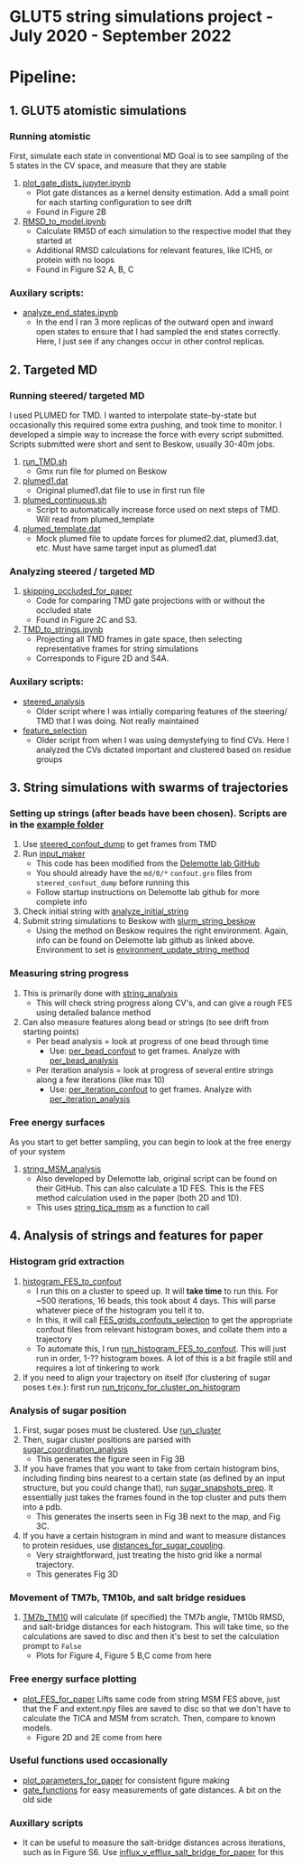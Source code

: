 # GLUT5 string simulations project - July 2020 - September 2022



# Pipeline:
## 1. GLUT5 atomistic simulations 

### Running atomistic
First, simulate each state in conventional MD
Goal is to see sampling of the 5 states in the CV space, and measure that they are stable
1. [plot_gate_dists_jupyter.ipynb](https://github.com/semccomas/GLUT5_string/blob/master/GLUT5_atomistic/analysis/scripts/plot_gate_dists_jupyter.ipynb)
   - Plot gate distances as a kernel density estimation. Add a small point for each starting configuration to see drift
   - Found in Figure 2B
2. [RMSD_to_model.ipynb](https://github.com/semccomas/GLUT5_string/blob/master/GLUT5_atomistic/analysis/scripts/RMSD_to_model.ipynb)
   - Calculate RMSD of each simulation to the respective model that they started at
   - Additional RMSD calculations for relevant features, like ICH5, or protein with no loops
   - Found in Figure S2 A, B, C


### Auxilary scripts:
* [analyze_end_states.ipynb](https://github.com/semccomas/GLUT5_string/blob/master/GLUT5_atomistic/analysis/scripts/analyze_end_states.ipynb)
   - In the end I ran 3 more replicas of the outward open and inward open states to ensure that I had sampled the end states correctly. Here, I just see if any changes occur in other control replicas.








## 2. Targeted MD

### Running steered/ targeted MD
I used PLUMED for TMD. I wanted to interpolate state-by-state but occasionally this required some extra pushing, and took time to monitor. I developed a simple way to increase the force with every script submitted. Scripts submitted were short and sent to Beskow, usually 30-40m jobs.
1. [run_TMD.sh](https://github.com/semccomas/GLUT5_string/blob/master/steered/state_by_state_running/targeted_MD/plumed_master/run_TMD.sh)
   - Gmx run file for plumed on Beskow
2. [plumed1.dat](https://github.com/semccomas/GLUT5_string/blob/master/steered/state_by_state_running/targeted_MD/plumed_master/plumed1.dat)
   - Original plumed1.dat file to use in first run file
3. [plumed_continuous.sh](https://github.com/semccomas/GLUT5_string/blob/master/steered/state_by_state_running/targeted_MD/plumed_master/plumed_continuous.sh)
   - Script to automatically increase force used on next steps of TMD. Will read from plumed_template
4. [plumed_template.dat](https://github.com/semccomas/GLUT5_string/blob/master/steered/state_by_state_running/targeted_MD/plumed_master/plumed_template.dat)
   - Mock plumed file to update forces for plumed2.dat, plumed3.dat, etc. Must have same target input as plumed1.dat


### Analyzing steered / targeted MD
1. [skipping_occluded_for_paper](https://github.com/semccomas/GLUT5_string/blob/master/steered/analysis/scripts/skipping_occluded_for_paper.ipynb)
   - Code for comparing TMD gate projections with or without the occluded state
   - Found in Figure 2C and S3.
2. [TMD_to_strings.ipynb](https://github.com/semccomas/GLUT5_string/blob/master/steered/analysis/scripts/TMD_to_strings.ipynb)
   - Projecting all TMD frames in gate space, then selecting representative frames for string simulations
   - Corresponds to Figure 2D and S4A.


### Auxilary scripts:
* [steered_analysis](https://github.com/semccomas/GLUT5_string/blob/master/steered/analysis/scripts/steered_analysis.ipynb)
   - Older script where I was intially comparing features of the steering/ TMD that I was doing. Not really maintained
* [feature_selection](https://github.com/semccomas/GLUT5_string/blob/master/steered/analysis/scripts/feature_selection.ipynb)
   - Older script from when I was using demystefying to find CVs. Here I analyzed the CVs dictated important and clustered based on residue groups




## 3. String simulations with swarms of trajectories
### Setting up strings (after beads have been chosen). Scripts are in the [example folder](https://github.com/semccomas/GLUT5_string/tree/master/string/string_sims/TMD_initial_path/influx_BFRU_gate_CV)
1. Use [steered_confout_dump](https://github.com/semccomas/GLUT5_string/blob/master/string/string_sims/TMD_initial_path/influx_BFRU_gate_CV/steered_confout_dump.sh) to get frames from TMD
2. Run [input_maker](https://github.com/semccomas/GLUT5_string/blob/master/string/string_sims/TMD_initial_path/influx_BFRU_gate_CV/input_maker.ipynb)
   - This code has been modified from the [Delemotte lab GitHub](https://github.com/delemottelab/string-method-swarms-trajectories/tree/master/examples/start-up)
   - You should already have the `md/0/*` `confout.gro` files from `steered_confout_dump` before running this
   - Follow startup instructions on Delemotte lab github for more complete info
3. Check initial string with [analyze_initial_string](https://github.com/semccomas/GLUT5_string/blob/master/string/string_sims/TMD_initial_path/influx_BFRU_gate_CV/analyze_initial_string.ipynb)
4. Submit string simulations to Beskow with [slurm_string_beskow](https://github.com/semccomas/GLUT5_string/blob/master/string/string_sims/TMD_initial_path/influx_BFRU_gate_CV/slurm_string_beskow.ipynb)
   - Using the method on Beskow requires the right environment. Again, info can be found on Delemotte lab github as linked above. Environment to set is [environment_update_string_method](https://github.com/semccomas/GLUT5_string/blob/master/string/analysis/scripts/conda_env/environment.yml)

### Measuring string progress
1. This is primarily done with [string_analysis](https://github.com/semccomas/GLUT5_string/blob/master/string/analysis/scripts/string_analysis.ipynb)
   - This will check string progress along CV's, and can give a rough FES using detailed balance method
2. Can also measure features along bead or strings (to see drift from starting points)
   - Per bead analysis = look at progress of one bead through time
      - Use: [per_bead_confout](https://github.com/semccomas/GLUT5_string/blob/master/string/analysis/scripts/gmx_commands/per_bead_confout_SLURM.sh) to get frames. Analyze with [per_bead_analysis](https://github.com/semccomas/GLUT5_string/blob/master/string/analysis/scripts/per_bead_analysis.ipynb)
   - Per iteration analysis = look at progress of several entire strings along a few iterations (like max 10)
      - Use: [per_iteration_confout](https://github.com/semccomas/GLUT5_string/blob/master/string/analysis/scripts/gmx_commands/per_iteration_confout_SLURM.sh) to get frames. Analyze with [per_iteration_analysis](https://github.com/semccomas/GLUT5_string/blob/master/string/analysis/scripts/per_iteration_analysis.ipynb)

### Free energy surfaces
As you start to get better sampling, you can begin to look at the free energy of your system
1. [string_MSM_analysis](https://github.com/semccomas/GLUT5_string/blob/master/string/analysis/scripts/string_MSM_analysis_TICs_deep_time-dev.ipynb)
   - Also developed by Delemotte lab, original script can be found on their GitHub. This can also calculate a 1D FES. This is the FES method calculation used in the paper (both 2D and 1D). 
   - This uses [string_tica_msm](https://github.com/semccomas/GLUT5_string/blob/master/string/analysis/scripts/string_tica_msm.py) as a function to call


## 4. Analysis of strings and features for paper
### Histogram grid extraction
1. [histogram_FES_to_confout](https://github.com/semccomas/GLUT5_string/blob/master/string/analysis/scripts/histogram_FES_to_confout.py)
   - I run this on a cluster to speed up. It will **take time** to run this. For ~500 iterations, 16 beads, this took about 4 days. This will parse whatever piece of the histogram you tell it to.
   - In this, it will call [FES_grids_confouts_selection](https://github.com/semccomas/GLUT5_string/blob/master/string/analysis/scripts/FES_grids_confouts_selection.sh) to get the appropriate confout files from relevant histogram boxes, and collate them into a trajectory
   - To automate this, I run [run_histogram_FES_to_confout](https://github.com/semccomas/GLUT5_string/blob/master/string/analysis/scripts/gmx_commands/run_histogram_FES_to_confout.sh). This will just run in order, 1-?? histogram boxes. A lot of this is a bit fragile still and requires a lot of tinkering to work
2. If you need to align your trajectory on itself (for clustering of sugar poses t.ex.): first run [run_trjconv_for_cluster_on_histogram](https://github.com/semccomas/GLUT5_string/blob/master/string/analysis/scripts/gmx_commands/run_trjconv_for_cluster_on_histograms.sh)

### Analysis of sugar position
1. First, sugar poses must be clustered. Use [run_cluster](https://github.com/semccomas/GLUT5_string/blob/master/string/analysis/scripts/gmx_commands/run_cluster.sh)
2. Then, sugar cluster positions are parsed with [sugar_coordination_analysis](https://github.com/semccomas/GLUT5_string/blob/master/string/analysis/scripts/sugar_coordination_analysis.ipynb)
   - This generates the figure seen in Fig 3B
3. If you have frames that you want to take from certain histogram bins, including finding bins nearest to a certain state (as defined by an input structure, but you could change that), run [sugar_snapshots_prep](https://github.com/semccomas/GLUT5_string/blob/master/string/analysis/scripts/sugar_snapshots_prep.ipynb). It essentially just takes the frames found in the top cluster and puts them into a pdb.
   - This generates the inserts seen in Fig 3B next to the map, and Fig 3C. 
4. If you have a certain histogram in mind and want to measure distances to protein residues, use [distances_for_sugar_coupling](https://github.com/semccomas/GLUT5_string/blob/master/string/analysis/scripts/distances_for_sugar_coupling.ipynb).
   - Very straightforward, just treating the histo grid like a normal trajectory.
   - This generates Fig 3D


### Movement of TM7b, TM10b, and salt bridge residues
1. [TM7b_TM10](https://github.com/semccomas/GLUT5_string/blob/master/string/analysis/scripts/TM7b_TM10.ipynb) will calculate (if specified) the TM7b angle, TM10b RMSD, and salt-bridge distances for each histogram. This will take time, so the calculations are saved to disc and then it's best to set the calculation prompt to `False`
   - Plots for Figure 4, Figure 5 B,C come from here



### Free energy surface plotting
* [plot_FES_for_paper](https://github.com/semccomas/GLUT5_string/blob/master/string/analysis/scripts/plot_FES_for_paper.ipynb) Lifts same code from string MSM FES above, just that the F and extent.npy files are saved to disc so that we don't have to calculate the TICA and MSM from scratch. Then, compare to known models.
   - Figure 2D and 2E come from here



### Useful functions used occasionally
* [plot_parameters_for_paper](https://github.com/semccomas/GLUT5_string/blob/master/string/analysis/scripts/plot_parameters_for_paper.py) for consistent figure making
* [gate_functions](https://github.com/semccomas/GLUT5_string/blob/master/string/analysis/scripts/gate_functions.py) for easy measurements of gate distances. A bit on the old side




### Auxillary scripts
* It can be useful to measure the salt-bridge distances across iterations, such as in Figure S6. Use [influx_v_efflux_salt_bridge_for_paper](https://github.com/semccomas/GLUT5_string/blob/master/string/analysis/scripts/influx_v_efflux_salt_bridge_for_paper.ipynb) for this










